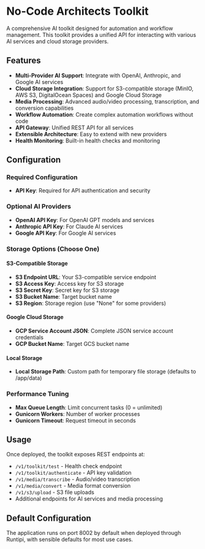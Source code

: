 # No-Code Architects Toolkit

A comprehensive AI toolkit designed for automation and workflow management. This toolkit provides a unified API for interacting with various AI services and cloud storage providers.

## Features

- **Multi-Provider AI Support**: Integrate with OpenAI, Anthropic, and Google AI services
- **Cloud Storage Integration**: Support for S3-compatible storage (MinIO, AWS S3, DigitalOcean Spaces) and Google Cloud Storage
- **Media Processing**: Advanced audio/video processing, transcription, and conversion capabilities
- **Workflow Automation**: Create complex automation workflows without code
- **API Gateway**: Unified REST API for all services
- **Extensible Architecture**: Easy to extend with new providers
- **Health Monitoring**: Built-in health checks and monitoring

## Configuration

### Required Configuration
- **API Key**: Required for API authentication and security

### Optional AI Providers
- **OpenAI API Key**: For OpenAI GPT models and services
- **Anthropic API Key**: For Claude AI services  
- **Google API Key**: For Google AI services

### Storage Options (Choose One)

#### S3-Compatible Storage
- **S3 Endpoint URL**: Your S3-compatible service endpoint
- **S3 Access Key**: Access key for S3 storage
- **S3 Secret Key**: Secret key for S3 storage
- **S3 Bucket Name**: Target bucket name
- **S3 Region**: Storage region (use "None" for some providers)

#### Google Cloud Storage
- **GCP Service Account JSON**: Complete JSON service account credentials
- **GCP Bucket Name**: Target GCS bucket name

#### Local Storage
- **Local Storage Path**: Custom path for temporary file storage (defaults to /app/data)

### Performance Tuning
- **Max Queue Length**: Limit concurrent tasks (0 = unlimited)
- **Gunicorn Workers**: Number of worker processes
- **Gunicorn Timeout**: Request timeout in seconds

## Usage

Once deployed, the toolkit exposes REST endpoints at:
- `/v1/toolkit/test` - Health check endpoint
- `/v1/toolkit/authenticate` - API key validation
- `/v1/media/transcribe` - Audio/video transcription
- `/v1/media/convert` - Media format conversion
- `/v1/s3/upload` - S3 file uploads
- Additional endpoints for AI services and media processing

## Default Configuration

The application runs on port 8002 by default when deployed through Runtipi, with sensible defaults for most use cases.